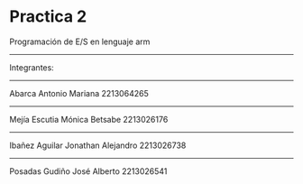 # Practica 2
Programación de E/S en lenguaje arm
***
Integrantes: 
***
Abarca Antonio Mariana            2213064265 
***
Mejía Escutia Mónica Betsabe      2213026176
***
Ibañez Aguilar Jonathan Alejandro 2213026738
***
Posadas Gudiño José Alberto       2213026541
